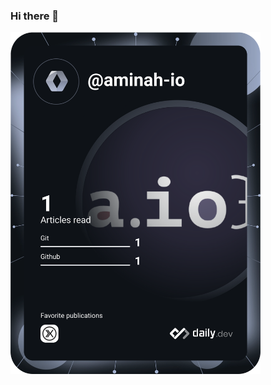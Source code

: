 ### Hi there 👋

<!--
**aminah-io/aminah-io** is a ✨ _special_ ✨ repository because its `README.md` (this file) appears on your GitHub profile.

Here are some ideas to get you started:

- 🔭 I’m currently working on ...
- 🌱 I’m currently learning ...
- 👯 I’m looking to collaborate on ...
- 🤔 I’m looking for help with ...
- 💬 Ask me about ...
- 📫 How to reach me: ...
- 😄 Pronouns: ...
- ⚡ Fun fact: ...
-->


<a href="https://app.daily.dev/aminah-io"><img src="https://github.com/aminah-io/aminah-io/blob/main/devcard.svg" width="400" alt="Aminah's Dev Card"/></a>
